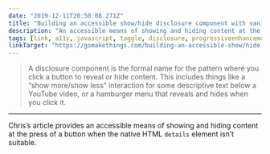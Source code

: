 ```yaml
---
date: "2019-12-11T20:50:08.271Z"
title: "Building an accessible show/hide disclosure component with vanilla JS (Go Make Things)"
description: "An accessible means of showing and hiding content at the press of a button when the native details element isn’t suitable."
tags: [link, a11y, javascript, toggle, disclosure, progressiveenhancement]
linkTarget: "https://gomakethings.com/building-an-accessible-show/hide-disclosure-component-with-vanilla-js/"
---
```

> A disclosure component is the formal name for the pattern where you click a button to reveal or hide content. This includes things like a “show more/show less” interaction for some descriptive text below a YouTube video, or a hamburger menu that reveals and hides when you click it.
---

Chris’s article provides an accessible means of showing and hiding content at the press of a button when the native HTML `details` element isn’t suitable.
